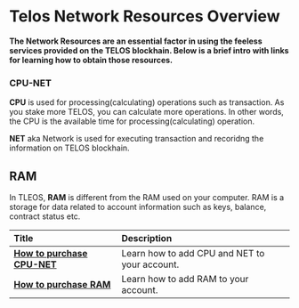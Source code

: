 # Telos Network Resources Overview

__The Network Resources are an essential factor in using the feeless services provided on the TELOS blockhain. Below is a brief intro with links for learning how to obtain those resources.__


### CPU-NET
**CPU** is used for processing(calculating) operations such as transaction. As you stake more TELOS, you can calculate more operations. In other words, the CPU is the available time for processing(calculating) operation.

**NET** aka Network is used for executing transaction and recoridng the information on TELOS blockhain. 
## RAM
In TLEOS, **RAM** is different from the RAM used on your computer. RAM is a storage for data related to account information such as keys, balance, contract status etc.



| Title | Description |
| :--- | :--- |
| [**How to purchase CPU-NET**](docs/learn/resource_management_guide/cpu-net.md) | Learn how to add CPU and NET to your account. |
| [**How to purchase RAM**](docs/learn/resource_management_guide/ram.md) | Learn how to add RAM to your account. |